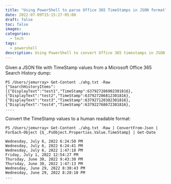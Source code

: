 ```yaml
---
title: "Using PowerShell to parse Office 365 TimeStamps in JSON format"
date: 2022-07-09T15:15:27-05:00
draft: false
toc: false
images:
categories:
  - tech
tags: 
  - powershell
description: Using PowerShell to convert Office 365 timestamps in JSON format to a human readable format.
---
```


Given a JSON file with TimeStamp values from a Microsoft Office 365 Search History dump:

```
PS /Users/jemurray> Get-Content ./ahg.txt -Raw
{"SearchHistoryItems":[{"DisplayText":"test1","TimeStamp":637927286902301816},{"DisplayText":"test2","TimeStamp":637927286812301816},{"DisplayText":"test3","TimeStamp":637927120382301816},{"DisplayText":"test4","TimeStamp":637922768672301816},
....
```

Convert the TimeStamp values to a human readable format:


```
PS /Users/jemurray> Get-Content ./ahg.txt -Raw | ConvertFrom-Json | ForEach-Object {$_.PsObject.Properties.Value.TimeStamp} | Get-Date

Wednesday, July 6, 2022 6:24:50 PM
Wednesday, July 6, 2022 6:24:41 PM
Wednesday, July 6, 2022 1:47:18 PM
Friday, July 1, 2022 12:54:27 PM
Thursday, June 30, 2022 9:43:30 PM
Thursday, June 30, 2022 1:47:13 PM
Wednesday, June 29, 2022 8:30:43 PM
Wednesday, June 29, 2022 8:28:10 PM
...
```